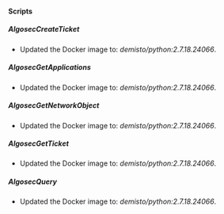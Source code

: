 
#### Scripts
##### AlgosecCreateTicket
- Updated the Docker image to: *demisto/python:2.7.18.24066*.
##### AlgosecGetApplications
- Updated the Docker image to: *demisto/python:2.7.18.24066*.
##### AlgosecGetNetworkObject
- Updated the Docker image to: *demisto/python:2.7.18.24066*.
##### AlgosecGetTicket
- Updated the Docker image to: *demisto/python:2.7.18.24066*.
##### AlgosecQuery
- Updated the Docker image to: *demisto/python:2.7.18.24066*.